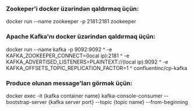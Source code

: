 ### Zookeper'i docker üzərindən qaldırmaq üçün:

docker run --name zookeeper -p 2181:2181 zookeeper

### Apache Kafka'nı docker üzərindən qaldırmaq üçün:

docker run --name kafka -p 9092:9092 ^
-e KAFKA_ZOOKEEPER_CONNECT=(local ip):2181 ^
-e KAFKA_ADVERTISED_LISTENERS=PLAINTEXT://(local ip):9092 ^
-e KAFKA_OFFSETS_TOPIC_REPLICATION_FACTOR=1 ^
confluentinc/cp-kafka

### Produce olunan message'ları görmək üçün:
docker exec -it {kafka container name} kafka-console-consumer --bootstrap-server {kafka server port} --topic {topic name} --from-beginning